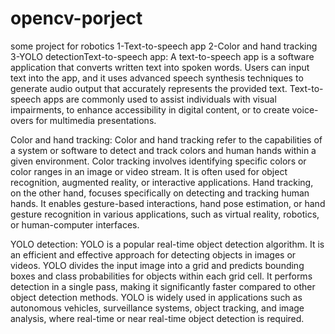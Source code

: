 # opencv-porject
some project for robotics 1-Text-to-speech app 2-Color and hand tracking 3-YOLO detectionText-to-speech app:
A text-to-speech app is a software application that converts written text into spoken words. Users can input text into the app, and it uses advanced speech synthesis techniques to generate audio output that accurately represents the provided text. Text-to-speech apps are commonly used to assist individuals with visual impairments, to enhance accessibility in digital content, or to create voice-overs for multimedia presentations.

Color and hand tracking:
Color and hand tracking refer to the capabilities of a system or software to detect and track colors and human hands within a given environment. Color tracking involves identifying specific colors or color ranges in an image or video stream. It is often used for object recognition, augmented reality, or interactive applications. Hand tracking, on the other hand, focuses specifically on detecting and tracking human hands. It enables gesture-based interactions, hand pose estimation, or hand gesture recognition in various applications, such as virtual reality, robotics, or human-computer interfaces.

YOLO detection:
YOLO is a popular real-time object detection algorithm. It is an efficient and effective approach for detecting objects in images or videos. YOLO divides the input image into a grid and predicts bounding boxes and class probabilities for objects within each grid cell. It performs detection in a single pass, making it significantly faster compared to other object detection methods. YOLO is widely used in applications such as autonomous vehicles, surveillance systems, object tracking, and image analysis, where real-time or near real-time object detection is required.
